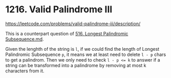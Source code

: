 # 1216. Valid Palindrome III

https://leetcode.com/problems/valid-palindrome-iii/description/

This is a counterpart question of [516. Longest Palindromic Subsequence.md](516.%20Longest%20Palindromic%20Subsequence.md).

Given the lenghth of the string is `l`, if we could find the length of Longest Palindromic Subsequence `p`, it means we at least need to delete `l - p` chars to get a palindrom.
Then we only need to check `l - p <= k` to answer if a string can be transformed into a palindrome by removing at most k characters from it. 
